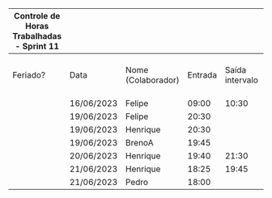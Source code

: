 | Controle de Horas Trabalhadas - Sprint 11 |  |  |  |  |  |  |  |  |  |  |
| --- | --- | --- | --- | --- | --- | --- | --- | --- | --- | --- |
| Feriado? | Data | Nome (Colaborador) | Entrada | Saída intervalo | Retorno intervalo | Saída | Total horas |  | Nome (Colaborador) | Total horas do sprint |
|  | 16/06/2023 | Felipe | 09:00 | 10:30 | 14:00 | 17:20 | 4:50:00 |  | BrenoA | 02:05 |
|  | 19/06/2023 | Felipe | 20:30 |  |  | 21:00 | 0:30:00 |  | Bruno | 00:00 |
|  | 19/06/2023 | Henrique | 20:30 |  |  | 22:00 | 1:30:00 |  | Felipe | 05:20 |
|  | 19/06/2023 | BrenoA | 19:45 |  |  | 21:50 | 2:05:00 |  | Henrique | 05:25 |
|  | 20/06/2023 | Henrique | 19:40 | 21:30 | 22:10 | 22:40 | 2:20:00 |  | Limírio | 00:00 |
|  | 21/06/2023 | Henrique | 18:25 | 19:45 | 22:50 | 23:05 | 1:35:00 |  | Pedro | 01:10 |
|  | 21/06/2023 | Pedro | 18:00 |  |  | 19:10 | 1:10:00 |  | Raquel | 00:00 |

